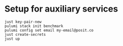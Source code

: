 # Setup for auxiliary services

```
just key-pair-new
pulumi stack init benchmark
pulumi config set email my-email@posit.co
just create-secrets
just up 
```
